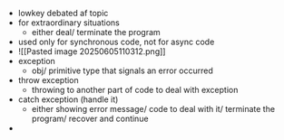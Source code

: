 - lowkey debated af topic
- for extraordinary situations
	- either deal/ terminate the program
- used only for synchronous code, not for async code 
- ![[Pasted image 20250605110312.png]]
- exception
	- obj/ primitive type that signals an error occurred
- throw exception 
	- throwing to another part of code to deal with exception
- catch exception (handle it)
	- either showing error message/ code to deal with it/ terminate the program/ recover and continue
- 